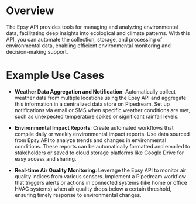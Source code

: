 # Overview

The Epsy API provides tools for managing and analyzing environmental data, facilitating deep insights into ecological and climate patterns. With this API, you can automate the collection, storage, and processing of environmental data, enabling efficient environmental monitoring and decision-making support.

# Example Use Cases

- **Weather Data Aggregation and Notification**: Automatically collect weather data from multiple locations using the Epsy API and aggregate this information in a centralized data store on Pipedream. Set up notifications via email or SMS when specific weather conditions are met, such as unexpected temperature spikes or significant rainfall levels.

- **Environmental Impact Reports**: Create automated workflows that compile daily or weekly environmental impact reports. Use data sourced from Epsy API to analyze trends and changes in environmental conditions. These reports can be automatically formatted and emailed to stakeholders or saved to cloud storage platforms like Google Drive for easy access and sharing.

- **Real-time Air Quality Monitoring**: Leverage the Epsy API to monitor air quality indices from various sensors. Implement a Pipedream workflow that triggers alerts or actions in connected systems (like home or office HVAC systems) when air quality drops below a certain threshold, ensuring timely response to environmental changes.
